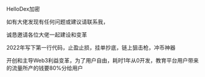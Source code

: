 HelloDex加密

如有大佬发现有任何问题或建议请联系我，

诚恳邀请各位大佬一起建设和变革

2022年写下第一行代码，止盈止损，挂单抄底，链上狙击枪，冲币神器

开创和主导Web3利益变革，为了用户自由，耗时1年从0开发，教育平台用户带来的流量所产的钱要80%分给用户
